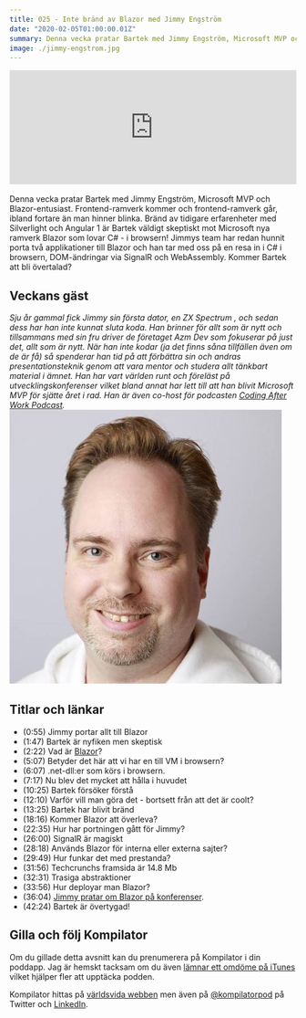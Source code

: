 ```yaml
---
title: 025 - Inte bränd av Blazor med Jimmy Engström
date: "2020-02-05T01:00:00.01Z"
summary: Denna vecka pratar Bartek med Jimmy Engström, Microsoft MVP och Blazor-entusiast. Frontend-ramverk kommer och frontend-ramverk går, ibland fortare än man hinner blinka. Bränd av tidigare erfarenheter med Silverlight och Angular 1 är Bartek väldigt skeptiskt mot Microsoft nya ramverk Blazor som lovar C# - i browsern! Jimmys team har redan hunnit porta två applikationer till Blazor och han tar med oss på en resa in i C# i browsern, DOM-ändringar via SignalR och WebAssembly. Kommer Bartek att bli övertalad?
image: ./jimmy-engstrom.jpg
---
```


<iframe height="200px" width="100%" frameborder="no" scrolling="no" seamless src="https://player.simplecast.com/3c906dd8-fb4c-4c50-884e-5726437df337?dark=false"></iframe>

Denna vecka pratar Bartek med Jimmy Engström, Microsoft MVP och Blazor-entusiast. Frontend-ramverk kommer och frontend-ramverk går, ibland fortare än man hinner blinka. Bränd av tidigare erfarenheter med Silverlight och Angular 1 är Bartek väldigt skeptiskt mot Microsoft nya ramverk Blazor som lovar C# - i browsern! Jimmys team har redan hunnit porta två applikationer till Blazor och han tar med oss på en resa in i C# i browsern, DOM-ändringar via SignalR och WebAssembly. Kommer Bartek att bli övertalad?

## Veckans gäst
_Sju år gammal fick Jimmy sin första dator, en ZX Spectrum , och sedan dess har han inte kunnat sluta koda. Han brinner för allt som är nytt och tillsammans med sin fru driver de företaget Azm Dev som fokuserar på just det, allt som är nytt. När han inte kodar (ja det finns såna tillfällen även om de är få) så spenderar han tid på att förbättra sin och andras presentationsteknik genom att vara mentor och studera allt tänkbart material i ämnet. Han har vart världen runt och föreläst på utvecklingskonferenser vilket bland annat har lett till att han blivit Microsoft MVP för sjätte året i rad. Han är även co-host för podcasten [Coding After Work Podcast](http://www.codingafterwork.se/)._
![Bild på Jimmy Engström](./jimmy-engstrom.jpg)

## Titlar och länkar
- (0:55) Jimmy portar allt till Blazor
- (1:47) Bartek är nyfiken men skeptisk
- (2:22) Vad är [Blazor](https://dotnet.microsoft.com/apps/aspnet/web-apps/blazor)?
- (5:07) Betyder det här att vi har en till VM i browsern?
- (6:07) .net-dll:er som körs i browsern.
- (7:17) Nu blev det mycket att hålla i huvudet
- (10:25) Bartek försöker förstå
- (12:10) Varför vill man göra det - bortsett från att det är coolt?
- (13:25) Bartek har blivit bränd
- (18:16) Kommer Blazor att överleva?
- (22:35) Hur har portningen gått för Jimmy?
- (26:00) SignalR är magiskt
- (28:18) Används Blazor för interna eller externa sajter?
- (29:49) Hur funkar det med prestanda?
- (31:56) Techcrunchs framsida är 14.8 Mb
- (32:31) Trasiga abstraktioner
- (33:56) Hur deployar man Blazor?
- (36:04) [Jimmy pratar om Blazor på konferenser](https://www.youtube.com/watch?v=kTfKWF3t7kQ&list=PLdo4fOcmZ0oWlP1Qpzg7Dwzxr298ewdUQ&index=4).
- (42:24) Bartek är övertygad!

## Gilla och följ Kompilator

Om du gillade detta avsnitt kan du prenumerera på Kompilator i din poddapp. Jag är hemskt tacksam om du även [lämnar ett omdöme på iTunes](https://podcasts.apple.com/se/podcast/kompilator/id1455198510?mt=2) vilket hjälper fler att upptäcka podden.

Kompilator hittas på [världsvida webben](https://kompilator.se) men även på [@kompilatorpod](https://twitter.com/kompilatorpod)  på Twitter och [LinkedIn](https://www.linkedin.com/company/kompilator).